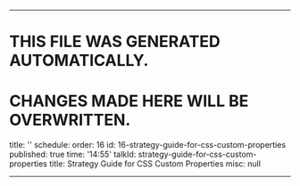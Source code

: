 ----

# THIS FILE WAS GENERATED AUTOMATICALLY.
# CHANGES MADE HERE WILL BE OVERWRITTEN.

title: ''
schedule:
  order: 16
  id: 16-strategy-guide-for-css-custom-properties
  published: true
  time: '14:55'
  talkId: strategy-guide-for-css-custom-properties
  title: Strategy Guide for CSS Custom Properties
  misc: null

----

